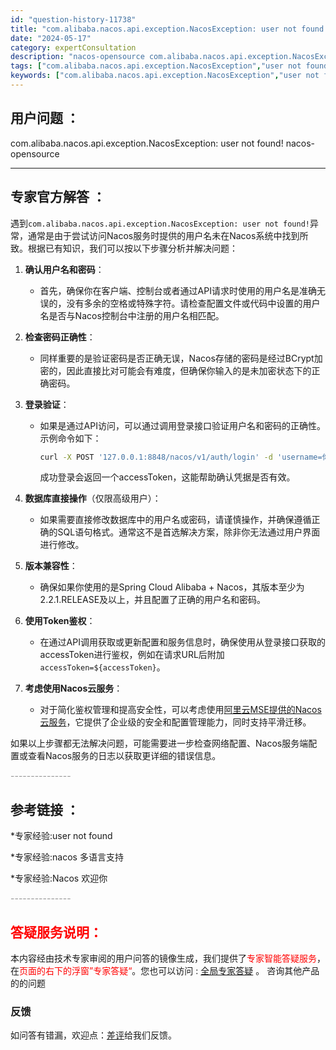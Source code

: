 ```yaml
---
id: "question-history-11738"
title: "com.alibaba.nacos.api.exception.NacosException: user not found! nacos-opensource"
date: "2024-05-17"
category: expertConsultation
description: "nacos-opensource com.alibaba.nacos.api.exception.NacosException: user not found!"
tags: ["com.alibaba.nacos.api.exception.NacosException","user not found"]
keywords: ["com.alibaba.nacos.api.exception.NacosException","user not found"]
---
```


## 用户问题 ： 
 com.alibaba.nacos.api.exception.NacosException: user not found! nacos-opensource 

---------------
## 专家官方解答 ：

遇到`com.alibaba.nacos.api.exception.NacosException: user not found!`异常，通常是由于尝试访问Nacos服务时提供的用户名未在Nacos系统中找到所致。根据已有知识，我们可以按以下步骤分析并解决问题：

1. **确认用户名和密码**：
   - 首先，确保你在客户端、控制台或者通过API请求时使用的用户名是准确无误的，没有多余的空格或特殊字符。请检查配置文件或代码中设置的用户名是否与Nacos控制台中注册的用户名相匹配。

2. **检查密码正确性**：
   - 同样重要的是验证密码是否正确无误，Nacos存储的密码是经过BCrypt加密的，因此直接比对可能会有难度，但确保你输入的是未加密状态下的正确密码。

3. **登录验证**：
   - 如果是通过API访问，可以通过调用登录接口验证用户名和密码的正确性。示例命令如下：
     ```bash
     curl -X POST '127.0.0.1:8848/nacos/v1/auth/login' -d 'username=你的用户名&password=你的密码'
     ```
     成功登录会返回一个accessToken，这能帮助确认凭据是否有效。

4. **数据库直接操作**（仅限高级用户）：
   - 如果需要直接修改数据库中的用户名或密码，请谨慎操作，并确保遵循正确的SQL语句格式。通常这不是首选解决方案，除非你无法通过用户界面进行修改。

5. **版本兼容性**：
   - 确保如果你使用的是Spring Cloud Alibaba + Nacos，其版本至少为2.2.1.RELEASE及以上，并且配置了正确的用户名和密码。

6. **使用Token鉴权**：
   - 在通过API调用获取或更新配置和服务信息时，确保使用从登录接口获取的accessToken进行鉴权，例如在请求URL后附加`accessToken=${accessToken}`。

7. **考虑使用Nacos云服务**：
   - 对于简化鉴权管理和提高安全性，可以考虑使用[阿里云MSE提供的Nacos云服务](https://www.aliyun.com/product/aliware/mse?spm=nacos.cloud.topbar.0.0.0)，它提供了企业级的安全和配置管理能力，同时支持平滑迁移。

如果以上步骤都无法解决问题，可能需要进一步检查网络配置、Nacos服务端配置或查看Nacos服务的日志以获取更详细的错误信息。


<font color="#949494">---------------</font> 


## 参考链接 ：

*专家经验:user not found 
 
 *专家经验:nacos 多语言支持 
 
 *专家经验:Nacos 欢迎你 


 <font color="#949494">---------------</font> 
 


## <font color="#FF0000">答疑服务说明：</font> 

本内容经由技术专家审阅的用户问答的镜像生成，我们提供了<font color="#FF0000">专家智能答疑服务</font>，在<font color="#FF0000">页面的右下的浮窗”专家答疑“</font>。您也可以访问 : [全局专家答疑](https://opensource.alibaba.com/chatBot) 。 咨询其他产品的的问题

### 反馈
如问答有错漏，欢迎点：[差评](https://ai.nacos.io/user/feedbackByEnhancerGradePOJOID?enhancerGradePOJOId=13775)给我们反馈。
